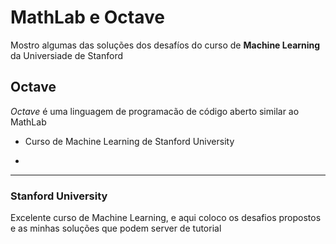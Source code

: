 # MathLab e Octave
 
Mostro algumas das soluções dos desafíos do curso de **Machine Learning** da Universiade de Stanford

## Octave

_Octave_ é uma linguagem de programacão de código aberto similar ao MathLab

* Curso de Machine Learning de Stanford University

*
___

### Stanford University

Excelente curso de Machine Learning, e aqui coloco os desafios propostos e as minhas soluções que podem server de tutorial

